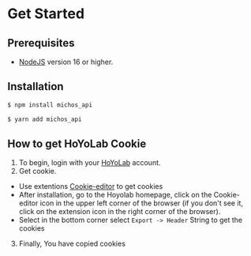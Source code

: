 # Get Started

## Prerequisites

- [NodeJS](https://nodejs.org/) version 16 or higher.

## Installation

<code-group>

<code-block title="NPM">

```sh [npm]
$ npm install michos_api
```

</code-block>

<code-block title="YARN">

```sh [yarn]
$ yarn add michos_api
```

</code-block>

</code-group>

## How to get HoYoLab Cookie

1. To begin, login with your [HoYoLab](https://www.hoyolab.com/home) account.
2. Get cookie.
 - Use extentions [Cookie-editor](https://chromewebstore.google.com/detail/cookie-editor/hlkenndednhfkekhgcdicdfddnkalmdm) to get cookies
 - After installation, go to the Hoyolab homepage, click on the Cookie-editor icon in the upper left corner of the browser (if you don't see it, click on the extension icon in the right corner of the browser).
 - Select in the bottom corner select `Export -> Header` String to get the cookies
3. Finally, You have copied cookies
